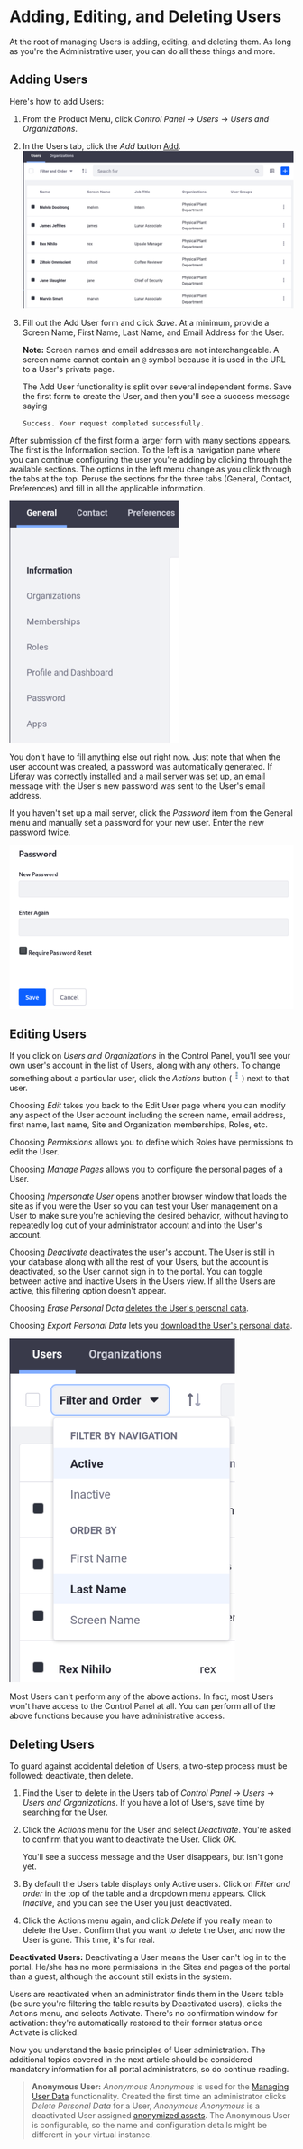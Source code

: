 # Adding, Editing, and Deleting Users

At the root of managing Users is adding, editing, and deleting them. As long as you're the Administrative user, you can do all these things and more. 

## Adding Users

Here's how to add Users: 

1.  From the Product Menu, click *Control Panel* &rarr; *Users* &rarr; *Users and Organizations*. 
1.  In the Users tab, click the *Add* button [Add](./images/icon-add.png).
    ![Add Users from the Users and Organizations section of the Control Panel.](./managing-users/images/01.png)
1.  Fill out the Add User form and click *Save*. At a minimum, provide a Screen Name, First Name, Last Name, and Email Address for the User.

    **Note:** Screen names and email addresses are not interchangeable. A screen name cannot contain an `@` symbol because it is used in the URL to a User's private page.

    The Add User functionality is split over several independent forms. Save the first form to create the User, and then you'll see a success message saying

    ```
    Success. Your request completed successfully. 
    ```

After submission of the first form a larger form with many sections appears. The first is the Information section. To the left is a navigation pane where you can continue configuring the user you're adding by clicking through the available sections. The options in the left menu change as you click through the tabs at the top. Peruse the sections for the three tabs (General, Contact, Preferences) and fill in all the applicable information.

![At a minimum, enter a screen name, email address, and first name to create a new user account. Then you'll be taken to the Information form and can continue configuring the user.](./managing-users/images/02.png)

You don't have to fill anything else out right now. Just note that when the user account was created, a password was automatically generated. If Liferay was correctly installed and a [mail server was set up](/docs/7-2/user/-/knowledge_base/u/server-administration), an email message with the User's new password was sent to the User's email address.

If you haven't set up a mail server, click the *Password* item from the General menu and manually set a password for your new user. Enter the new password twice.

![Figure 3: Enter the password twice to manually set the password for a user. If the Password Policy you're using is configured to allow it, select whether to require the user to reset their password the first time they sign in to the portal.](./images/usrmgmt-require-password-reset.png)

## Editing Users

If you click on *Users and Organizations* in the Control Panel, you'll see your own user's account in the list of Users, along with any others. To change something about a particular user, click the *Actions* button (![Actions](./images/icon-actions.png)) next to that user.

Choosing *Edit* takes you back to the Edit User page where you can modify any aspect of the User account including the screen name, email address, first name, last name, Site and Organization memberships, Roles, etc.

Choosing *Permissions* allows you to define which Roles have permissions to edit the User.

Choosing *Manage Pages* allows you to configure the personal pages of a User.

Choosing *Impersonate User* opens another browser window that loads the site as if you were the User so you can test your User management on a User to make sure you're achieving the desired behavior, without having to repeatedly log out of your administrator account and into the User's account.

Choosing *Deactivate* deactivates the user's account. The User is still in your database along with all the rest of your Users, but the account is deactivated, so the User cannot sign in to the portal. You can toggle between active and inactive Users in the Users view. If all the Users are active, this filtering option doesn't appear.

Choosing *Erase Personal Data* [deletes the User's personal data](/docs/7-2/user/-/knowledge_base/u/managing-user-data). 

Choosing *Export Personal Data* lets you [download the User's personal data](/docs-7-2/user/-/knowledge_base/u/exporting-user-data).

![Figure 4: You can choose whether to view active or inactive (deactivated) portal users in the users list found at *Product Menu* &rarr; *Control Panel* &rarr; *Users* &rarr; *Users and Organizations*.](./images/usrmgmt-active.png)

Most Users can't perform any of the above actions. In fact, most Users won't have access to the Control Panel at all. You can perform all of the above functions because you have administrative access.

## Deleting Users

To guard against accidental deletion of Users, a two-step process must be followed: deactivate, then delete.

1.  Find the User to delete in the Users tab of *Control Panel* &rarr; *Users* &rarr; *Users and Organizations*. If you have a lot of Users, save time by searching for the User.

2.  Click the *Actions* menu for the User and select *Deactivate*. You're asked to confirm that you want to deactivate the User. Click *OK*. 

    You'll see a success message and the User disappears, but isn't gone yet.

3.  By default the Users table displays only Active users. Click on *Filter and order* in the top of the table and a dropdown menu appears. Click *Inactive*, and you can see the User you just deactivated. 

4.  Click the Actions menu again, and click *Delete* if you really mean to delete the User. Confirm that you want to delete the User, and now the User is gone. This time, it's for real.

**Deactivated Users:** Deactivating a User means the User can't log in to the portal. He/she has no more permissions in the Sites and pages of the portal than a guest, although the account still exists in the system.

Users are reactivated when an administrator finds them in the Users table (be sure you're filtering the table results by Deactivated users), clicks the Actions menu, and selects Activate. There's no confirmation window for activation: they're automatically restored to their former status once Activate is clicked.

Now you understand the basic principles of User administration. The additional topics covered in the next article should be considered mandatory information for all portal administrators, so do continue reading.

> **Anonymous User:** *Anonymous Anonymous* is used for the [Managing User Data](/docs/7-2/user/-/knowledge_base/u/managing-user-data) functionality. Created the first time an administrator clicks *Delete Personal Data* for a User, *Anonymous Anonymous* is a deactivated User assigned [anonymized assets](/docs/7-2/user/-/knowledge_base/u/managing-user-data#anonymizing-data). The Anonymous User is configurable, so the name and configuration details might be different in your virtual instance.
